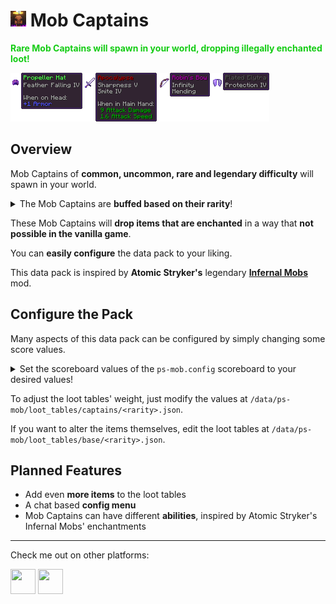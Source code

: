 # <img src="src/pack.png" height=25 width=25> **Mob Captains**

<font color="#14CC14">**Rare Mob Captains will spawn in your world, dropping illegally enchanted loot!**</font>

<img src="images/items.png">

## **Overview**

Mob Captains of **common, uncommon, rare and legendary difficulty** will spawn in your world.

<p><details>
<summary>
The Mob Captains are <b>buffed based on their rarity</b>!
</summary>
<b>Common</b><br>
+50% Max Health<br>
+2 Armor<br>
+15% Movement Speed<br>
+70% Attack Damage<br>
+3% Knockback Resistance<br>
<b>Uncommon</b><br>
+90% Max Health<br>
+4 Armor<br>
+25% Movement Speed<br>
+120% Attack Damage<br>
+10% Knockback Resistance<br>
<b>Rare</b><br>
+180% Max Health<br>
+8 Armor<br>
+40% Movement Speed<br>
+210% Attack Damage<br>
+50% Knockback Resistance<br>
<b>Legendary</b><br>
+270% Max Health<br>
+15 Armor<br>
+80% Movement Speed<br>
+300% Attack Damage<br>
+100% Knockback Resistance<br>
</details></p>

These Mob Captains will **drop items that are enchanted** in a way that **not possible in the vanilla game**.

You can **easily configure** the data pack to your liking.

This data pack is inspired by **Atomic Stryker's** legendary [**Infernal Mobs**](https://www.curseforge.com/minecraft/mc-mods/atomicstrykers-infernal-mobs) mod.

## **Configure the Pack**
Many aspects of this data pack can be configured by simply changing some score values.

<p><details><summary>
Set the scoreboard values of the <code>ps-mob.config</code> scoreboard to your desired values!
</summary>
<table>
  <tr>
    <th>Name</th>
    <th>Default</th>
    <th>Description</th>
  </tr>
  <tr>
    <td><code>.cool_down</code></td>
    <td><code>60</code></td>
    <td>The time, in seconds, to stop trying to spawn a captain after successfully spawning one</td>
  </tr>
  <tr>
    <td><code>.spawn_chance</code></td>
    <td><code>10</code></td>
    <td>The maximum chance, that a mob becomes a Mob Captain, with 1 being 0.1% and 1000 being 100%</td>
  </tr>
  <tr>
    <td><code>.notify_on_spawn</code></td>
    <td><code>2</code></td>
    <td>What rarity of Mob Captain is announced to chat and with a sound, with 0 being for none, 1 only for legendaries and 4 being for all rarities of Mob Captain</td>
  </tr>
  <tr>
    <td><code>.beam_on_spawn</code></td>
    <td><code>1</code></td>
    <td>If Mob Captains should create a particle beam when spawning that shows their location for about 1 second, with 1 being turned on and 0 it being turned off</td>
  </tr>
  <tr>
    <td><code>.weight_common</code></td>
    <td><code>55</code></td>
    <td>Weight for a Mob Captain being of common rarity</td>
  </tr>
  <tr>
    <td><code>.weight_uncommon</code></td>
    <td><code>30</code></td>
    <td>Weight for a Mob Captain being of uncommon rarity</td>
  </tr>
  <tr>
    <td><code>.weight_rare</code></td>
    <td><code>9</code></td>
    <td>Weight for a Mob Captain being of rare rarity</td>
  </tr>
  <tr>
    <td><code>.weight_legendary</code></td>
    <td><code>1</code></td>
    <td>Weight for a Mob Captain being of legendary rarity</td>
  </tr>
</table>
</details></p>

To adjust the loot tables' weight, just modify the values at `/data/ps-mob/loot_tables/captains/<rarity>.json`.

If you want to alter the items themselves, edit the loot tables at `/data/ps-mob/loot_tables/base/<rarity>.json`.

## **Planned Features**
- Add even **more items** to the loot tables
- A chat based **config menu**
- Mob Captains can have different **abilities**, inspired by Atomic Stryker's Infernal Mobs' enchantments

---
Check me out on other platforms:

[<img src="https://docs.modrinth.com/img/logo.svg" height="40" width="40"/>](https://modrinth.com/user/PuckiSilver)
[<img src="https://www.planetminecraft.com/images/layout/favicon-64.png" height="40" width="40"/>](https://www.planetminecraft.com/member/puckisilver)
